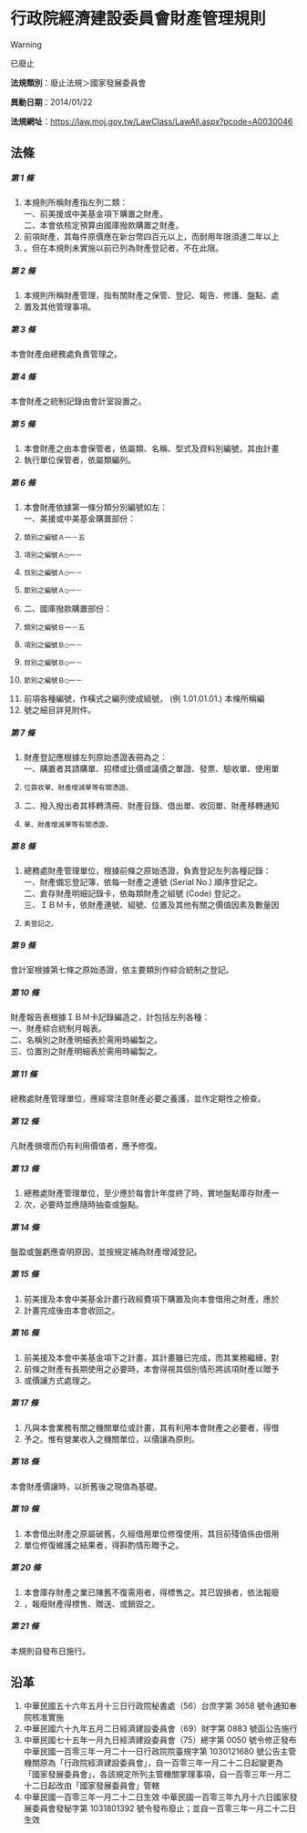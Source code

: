 # 行政院經濟建設委員會財產管理規則
> [!WARNING]
> 已廢止

**法規類別**：廢止法規＞國家發展委員會

**異動日期**：2014/01/22  

**法規網址**：https://law.moj.gov.tw/LawClass/LawAll.aspx?pcode=A0030046



## 法條
##### 第 1 條
1. 本規則所稱財產指左列二類：  
一、前美援或中美基金項下購置之財產。  
二、本會依核定預算由國庫撥款購置之財產。
1. 前項財產，其每件原價應在新台幣四百元以上，而耐用年限須達二年以上
1. 。但在本規則未實施以前已列為財產登記者，不在此限。

##### 第 2 條
1. 本規則所稱財產管理，指有關財產之保管、登記、報告、修護、盤點、處
1. 置及其他管理事項。

##### 第 3 條
本會財產由總務處負責管理之。

##### 第 4 條
本會財產之統制記錄由會計室設置之。

##### 第 5 條
1. 本會財產之由本會保管者，依屬類、名稱、型式及資料別編號，其由計畫
1. 執行單位保管者，依屬類編列。

##### 第 6 條
1. 本會財產依據第一條分類分別編號如左：  
一、美援或中美基金購置部份：
1.     類別之編號Ａ一－五
1.     項別之編號Ａ○一－
1.     目別之編號Ａ○一－
1.     節別之編號Ａ○一－
1. 二、國庫撥款購置部份：
1.     類別之編號Ｂ一－五
1.     項別之編號Ｂ○一－
1.     目別之編號Ｂ○一－
1.     節別之編號Ｂ○一－
1. 前項各種編號，作橫式之編列使成組號， (例 1.01.01.01.) 本條所稱編
1. 號之細目詳見附件。

##### 第 7 條
1. 財產登記應根據左列原始憑證表冊為之：  
一、購置者其請購單、招標或比價或議價之單證、發票、驗收單、使用單
1.     位簽收單、財產增減單等有關憑證。
1. 二、撥入撥出者其移轉清冊、財產目錄、借出單、收回單、財產移轉通知
1.     單、財產增減單等有關憑證。

##### 第 8 條
1. 總務處財產管理單位，根據前條之原始憑證，負責登記左列各種記錄：  
一、財產備忘登記簿，依每一財產之連號 (Serial No.) 順序登記之。  
二、倉存財產明細記錄卡，依每類財產之組號 (Code) 登記之。  
三、ＩＢＭ卡，依財產連號、組號、位置及其他有關之價值因素及數量因
1.     素登記之。

##### 第 9 條
會計室根據第七條之原始憑證，依主要類別作綜合統制之登記。

##### 第 10 條
財產報告表根據ＩＢＭ卡記錄編造之，計包括左列各種：  
一、財產綜合統制月報表。  
二、名稱別之財產明細表於需用時編製之。  
三、位置別之財產明細表於需用時編製之。

##### 第 11 條
總務處財產管理單位，應經常注意財產必要之養護，並作定期性之檢查。

##### 第 12 條
凡財產損壞而仍有利用價值者，應予修復。

##### 第 13 條
1. 總務處財產管理單位，至少應於每會計年度終了時，實地盤點庫存財產一
1. 次，必要時並應隨時抽查或盤點。

##### 第 14 條
盤盈或盤虧應查明原因，並按規定補為財產增減登記。

##### 第 15 條
1. 前美援及本會中美基金計畫行政經費項下購置及向本會借用之財產，應於
1. 計畫完成後由本會收回之。

##### 第 16 條
1. 前美援及本會中美基金項下之計畫，其計畫雖已完成，而其業務繼續，對
1. 前條之財產有長期使用之必要時，本會得視其個別情形將該項財產以贈予
1. 或價讓方式處理之。

##### 第 17 條
1. 凡與本會業務有關之機關單位或計畫，其有利用本會財產之必要者，得借
1. 予之。惟有營業收入之機關單位，以價讓為原則。

##### 第 18 條
本會財產價讓時，以折舊後之現值為基礎。

##### 第 19 條
1. 本會借出財產之原屬破舊，久經借用單位修復使用，其目前殘值係由借用
1. 單位修復維護之結果者，得斟酌情形贈予之。

##### 第 20 條
1. 本會庫存財產之業已陳舊不復需用者，得標售之。其已毀損者，依法報廢
1. ，報廢財產得標售、贈送、或銷毀之。

##### 第 21 條
本規則自發布日施行。

## 沿革
1. 中華民國五十六年五月十三日行政院秘書處（56）台庶字第 3658 號令通知奉院核准實施
1. 中華民國六十九年五月二日經濟建設委員會（69）財字第 0883 號函公告施行
1. 中華民國七十五年一月九日經濟建設委員會（75）總字第 0050 號令修正發布中華民國一百零三年一月二十一日行政院院臺規字第 1030121680 號公告主管機關原為「行政院經濟建設委員會」，自一百零三年一月二十二日起變更為「國家發展委員會」，各該規定所列主管機關掌理事項，自一百零三年一月二十二日起改由「國家發展委員會」管轄
1. 中華民國一百零三年一月二十二日生效                            中華民國一百零三年九月十六日國家發展委員會發秘字第 1031801392 號令發布廢止；並自一百零三年一月二十二日生效                  
